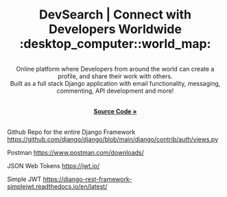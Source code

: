 <a id="readme-top"></a>

<h1 align='center'>DevSearch | Connect with Developers Worldwide :desktop_computer::world_map:</h1> 

<div align='center'>

<img src='' alt=''>

<p align='center'>Online platform where Developers from around the world can create a profile, and share their work with others.<br>
Built as a full stack Django application with email functionality, messaging, commenting, API development and more!
<br />
<br />

<a href='https://github.com/AmberForrester/Developer-Platform'><strong>Source Code »</strong></a>
<br />
<br />

</div>




Github Repo for the entire Django Framework 
https://github.com/django/django/blob/main/django/contrib/auth/views.py

Postman
https://www.postman.com/downloads/

JSON Web Tokens
https://jwt.io/

Simple JWT
https://django-rest-framework-simplejwt.readthedocs.io/en/latest/